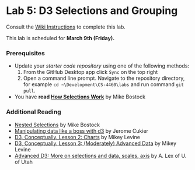 # Lab 5: D3 Selections and Grouping
Consult the [Wiki Instructions](https://github.gatech.edu/CS-4460/Labs/wiki/Lab-5%3A-D3-Selections-%26-Grouping) to complete this lab.

This lab is scheduled for **March 9th (Friday).**

### Prerequisites
* Update your *starter code repository* using one of the following methods:
    1. From the GitHub Desktop app click `Sync` on the top right
    2. Open a command line prompt. Navigate to the repository directory, for example `cd ~\Development\CS-4460\labs` and run command `git pull`.
* You have **read [How Selections Work](https://bost.ocks.org/mike/selection/)** by Mike Bostock

### Additional Reading

* [Nested Selections](https://bost.ocks.org/mike/nest/) by Mike Bostock
* [Manipulating data like a boss with d3](http://www.jeromecukier.net/blog/2012/05/28/manipulating-data-like-a-boss-with-d3/) by Jerome Cukier
* [D3, Conceptually. Lesson 2: Charts](http://code.hazzens.com/d3tut/lesson_2.html) by Mikey Levine
* [D3, Conceptually. Lesson 3: (Moderately) Advanced Data](http://code.hazzens.com/d3tut/lesson_3.html) by Mikey Levine
* [Advanced D3: More on selections and data, scales, axis](http://dataviscourse.net/2016/lectures/lecture-advanced-d3/) by A. Lex of U. of Utah
